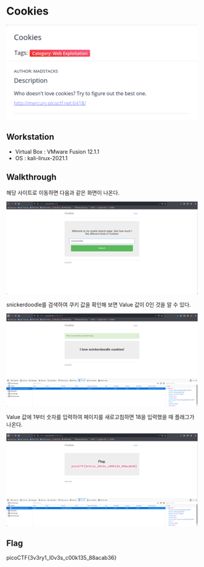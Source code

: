 # Cookies
![cookies](https://github.com/jasperkim425/Walkthrough/blob/main/picoCTF/Web%20Exploitation/Cookies/image/cookies.png)

## Workstation
- Virtual Box : VMware Fusion 12.1.1
- OS : kali-linux-2021.1

## Walkthrough
해당 사이트로 이동하면 다음과 같은 화면이 나온다.

![page](https://github.com/jasperkim425/Walkthrough/blob/main/picoCTF/Web%20Exploitation/Cookies/image/page.png)

snickerdoodle를 검색하여 쿠키 값을 확인해 보면 Value 값이 0인 것을 알 수 있다.

![snickerdoodle](https://github.com/jasperkim425/Walkthrough/blob/main/picoCTF/Web%20Exploitation/Cookies/image/snickerdoodle.png)

Value 값에 1부터 숫자를 입력하여 페이지를 새로고침하면 18을 입력했을 때 플래그가 나온다.

![flag](https://github.com/jasperkim425/Walkthrough/blob/main/picoCTF/Web%20Exploitation/Cookies/image/flag.png)

## Flag
picoCTF{3v3ry1_l0v3s_c00k135_88acab36}
